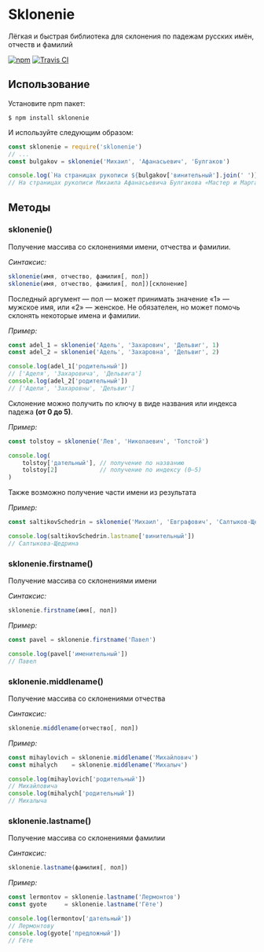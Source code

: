 Sklonenie
================================================================================
Лёгкая и быстрая библиотека для склонения по падежам русских имён, отчеств и фамилий

[![npm](https://img.shields.io/npm/v/sklonenie.svg?style=flat-square)](https://www.npmjs.com/package/sklonenie)
[![Travis CI](https://img.shields.io/travis/danakt/sklonenie.svg?style=flat-square)](https://travis-ci.org/danakt/sklonenie.js)
<!-- [![Versioneye](https://www.versioneye.com/user/projects/58778f5b7179530040ecf6c4/badge.svg?style=flat-square)](https://www.versioneye.com/user/projects/58778f5b7179530040ecf6c4) -->

Использование
--------------------------------------------------------------------------------
Установите npm пакет:

```
$ npm install sklonenie
```

И используйте следующим образом:
```js
const sklonenie = require('sklonenie')
// ...
const bulgakov = sklonenie('Михаил', 'Афанасьевич', 'Булгаков')

console.log(`На страницах рукописи ${bulgakov['винительный'].join(' ')} «Мастер и Маргарита» ученые обнаружили следы морфия`)
// На страницах рукописи Михаила Афанасьевича Булгакова «Мастер и Маргарита» ученые обнаружили следы морфия
```

Методы
--------------------------------------------------------------------------------
### sklonenie()
Получение массива со склонениями имени, отчества и фамилии.

*Синтаксис:*
```js
sklonenie(имя, отчество, фамилия[, пол])
sklonenie(имя, отчество, фамилия[, пол])[склонение]
```
Последный аргумент — пол — может принимать значение «1» — мужское имя, или «2» — женское. Не обязателен, но может помочь склонять некоторые имена и фамилии.

*Пример:*
```js
const adel_1 = sklonenie('Адель', 'Захарович', 'Дельвиг', 1)
const adel_2 = sklonenie('Адель', 'Захаровна', 'Дельвиг', 2)

console.log(adel_1['родительный'])
// ['Аделя', 'Захаровича', 'Дельвига']
console.log(adel_2['родительный'])
// ['Адели', 'Захаровны', 'Дельвиг']
```

Склонение можно получить по ключу в виде названия  или индекса падежа **(от 0 до 5)**.

*Пример:*
```js
const tolstoy = sklonenie('Лев', 'Николаевич', 'Толстой')

console.log(
    tolstoy['дательный'], // получение по названию
    tolstoy[2]            // получение по индексу (0–5)
)
```

Также возможно получение части имени из результата

*Пример:*
```js
const saltikovSchedrin = sklonenie('Михаил', 'Евграфович', 'Салтыков-Щедрин', 1)

console.log(saltikovSchedrin.lastname['винительный'])
// Салтыкова-Щедрина
```

### sklonenie.firstname()
Получение массива со склонениями имени

*Синтаксис:*
```js
sklonenie.firstname(имя[, пол])
```

*Пример:*
```js
const pavel = sklonenie.firstname('Павел')

console.log(pavel['именительный'])
// Павел
```

### sklonenie.middlename()
Получение массива со склонениями отчества

*Синтаксис:*
```js
sklonenie.middlename(отчество[, пол])
```

*Пример:*
```js
const mihaylovich = sklonenie.middlename('Михайлович')
const mihalych    = sklonenie.middlename('Михалыч')

console.log(mihaylovich['родительный'])
// Михайловича
console.log(mihalych['родительный'])
// Михалыча
```

### sklonenie.lastname()
Получение массива со склонениями фамилии

*Синтаксис:*
```js
sklonenie.lastname(фамилия[, пол])
```

*Пример:*

```js
const lermontov = sklonenie.lastname('Лермонтов')
const gyote     = sklonenie.lastname('Гёте')

console.log(lermontov['дательный'])
// Лермонтову
console.log(gyote['предложный'])
// Гёте
```
